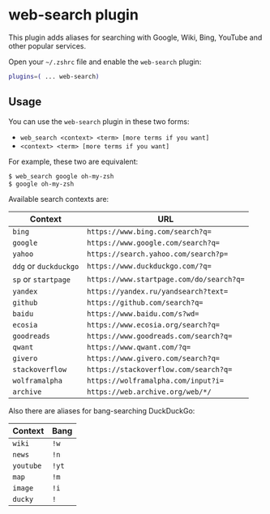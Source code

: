 # web-search plugin

This plugin adds aliases for searching with Google, Wiki, Bing, YouTube and other popular services.

Open your `~/.zshrc` file and enable the `web-search` plugin:

```zsh
plugins=( ... web-search)
```

## Usage

You can use the `web-search` plugin in these two forms:

* `web_search <context> <term> [more terms if you want]`
* `<context> <term> [more terms if you want]`

For example, these two are equivalent:

```zsh
$ web_search google oh-my-zsh
$ google oh-my-zsh
```

Available search contexts are:

| Context               | URL                                      |
|-----------------------|------------------------------------------|
| `bing`                | `https://www.bing.com/search?q=`         |
| `google`              | `https://www.google.com/search?q=`       |
| `yahoo`               | `https://search.yahoo.com/search?p=`     |
| `ddg` or `duckduckgo` | `https://www.duckduckgo.com/?q=`         |
| `sp` or `startpage`   | `https://www.startpage.com/do/search?q=` |
| `yandex`              | `https://yandex.ru/yandsearch?text=`     |
| `github`              | `https://github.com/search?q=`           |
| `baidu`               | `https://www.baidu.com/s?wd=`            |
| `ecosia`              | `https://www.ecosia.org/search?q=`       |
| `goodreads`           | `https://www.goodreads.com/search?q=`    |
| `qwant`               | `https://www.qwant.com/?q=`              |
| `givero`              | `https://www.givero.com/search?q=`       |
| `stackoverflow`       | `https://stackoverflow.com/search?q=`    |
| `wolframalpha`        | `https://wolframalpha.com/input?i=`      |
| `archive`             | `https://web.archive.org/web/*/`         |

Also there are aliases for bang-searching DuckDuckGo:

| Context   | Bang  |
|-----------|-------|
| `wiki`    | `!w`  |
| `news`    | `!n`  |
| `youtube` | `!yt` |
| `map`     | `!m`  |
| `image`   | `!i`  |
| `ducky`   | `!`   |
